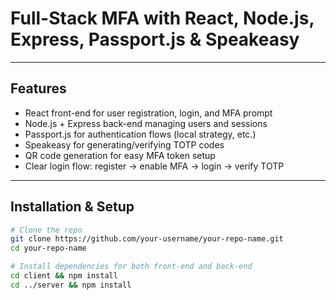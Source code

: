 # Full-Stack MFA with React, Node.js, Express, Passport.js & Speakeasy



---

##  Features

- React front-end for user registration, login, and MFA prompt
- Node.js + Express back-end managing users and sessions
- Passport.js for authentication flows (local strategy, etc.)
- Speakeasy for generating/verifying TOTP codes
- QR code generation for easy MFA token setup
- Clear login flow: register → enable MFA → login → verify TOTP

---

##  Installation & Setup

```bash
# Clone the repo
git clone https://github.com/your-username/your-repo-name.git
cd your-repo-name

# Install dependencies for both front-end and back-end
cd client && npm install
cd ../server && npm install
